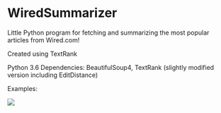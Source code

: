 # WiredSummarizer
Little Python program for fetching and summarizing the most popular articles from Wired.com!

Created using TextRank

Python 3.6
Dependencies: BeautifulSoup4, TextRank (slightly modified version including EditDistance)

Examples: 

![](https://raw.githubusercontent.com/erikqu/WiredSummarizer/Examples/ex2.png?raw=true)
